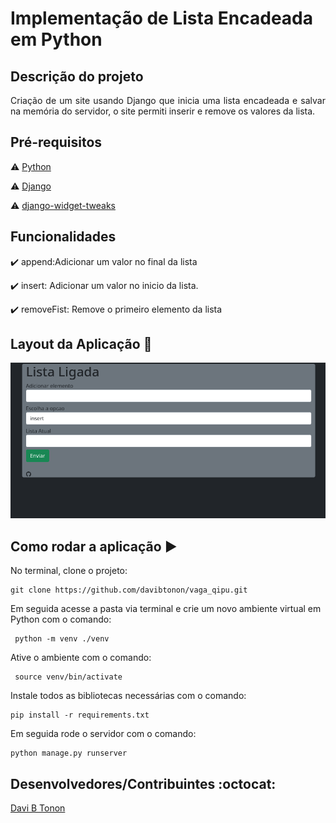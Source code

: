 # Implementação de Lista Encadeada em Python

## Descrição do projeto 

<p align="justify">
Criação de um site usando Django que inicia uma lista encadeada e salvar na memória do servidor, o site permiti inserir e remove os valores da lista.
</p>


## Pré-requisitos

:warning: [Python](https://www.python.org/)

:warning: [Django](https://www.djangoproject.com/)

:warning: [django-widget-tweaks](https://pypi.org/project/django-widget-tweaks/)


## Funcionalidades

:heavy_check_mark: append:Adicionar um valor no final da lista

:heavy_check_mark: insert: Adicionar um valor no inicio da lista.

:heavy_check_mark: removeFist: Remove o primeiro elemento da lista

## Layout da Aplicação :dash:

![Pagina da Aplicação](/menu.png)

## Como rodar a aplicação :arrow_forward:

No terminal, clone o projeto: 

```
git clone https://github.com/davibtonon/vaga_qipu.git
```

Em seguida acesse a pasta via terminal e crie um novo ambiente virtual em Python com o comando:

```
 python -m venv ./venv
```

Ative o ambiente com o comando:
```
 source venv/bin/activate  
```

Instale todos as bibliotecas necessárias com o comando:

```
pip install -r requirements.txt 
```

Em seguida rode o servidor com o comando:
```
python manage.py runserver
```

## Desenvolvedores/Contribuintes :octocat:
[Davi B Tonon](https://github.com/davibtonon)